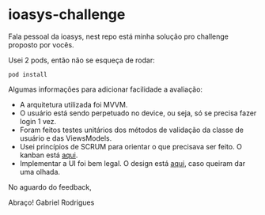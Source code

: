 # ioasys-challenge

Fala pessoal da ioasys, nest repo está minha solução pro challenge proposto por vocês.

Usei 2 pods, então não se esqueça de rodar:
```
pod install
```

Algumas informações para adicionar facilidade a avaliação:
- A arquitetura utilizada foi MVVM.
- O usuário está sendo perpetuado no device, ou seja, só se precisa fazer login 1 vez.
- Foram feitos testes unitários dos métodos de validação da classe de usuário e das ViewsModels.
- Usei princípios de SCRUM para orientar o que precisava ser feito. O kanban está [aqui](https://trello.com/b/IqduDXcj/ioasys-challenge).
- Implementar a UI foi bem legal. O design está [aqui](https://www.figma.com/file/lZUgHZQNiSLsXnstpymZDg/ioasys-challenge?node-id=0%3A1), caso queiram dar uma olhada.

No aguardo do feedback,

Abraço!
Gabriel Rodrigues
